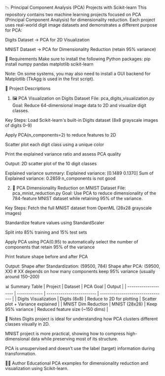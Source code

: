 📉 Principal Component Analysis (PCA) Projects with Scikit-learn
This repository contains two machine learning projects focused on PCA (Principal Component Analysis) for dimensionality reduction. Each project uses real-world digit image datasets and demonstrates a different purpose for PCA:

Digits Dataset → PCA for 2D Visualization

MNIST Dataset → PCA for Dimensionality Reduction (retain 95% variance)

🧰 Requirements
Make sure to install the following Python packages:
pip install numpy pandas matplotlib scikit-learn

Note: On some systems, you may also need to install a GUI backend for Matplotlib (TkAgg is used in the first script).

📁 Project Descriptions
1. 🖼️ PCA Visualization on Digits Dataset
File: pca_digits_visualization.py
Goal: Reduce 64-dimensional image data to 2D and visualize digit classes.

Key Steps:
Load Scikit-learn's built-in Digits dataset (8x8 grayscale images of digits 0–9)

Apply PCA(n_components=2) to reduce features to 2D

Scatter plot each digit class using a unique color

Print the explained variance ratio and assess PCA quality

Output:
2D scatter plot of the 10 digit classes

Explained variance summary:
Explained variance: [0.1489 0.1370]
Sum of Explained variance: 0.2859
n_components is not good

2. 🔢 PCA Dimensionality Reduction on MNIST Dataset
File: pca_mnist_reduction.py
Goal: Use PCA to reduce dimensionality of the 784-feature MNIST dataset while retaining 95% of the variance.

Key Steps:
Fetch the full MNIST dataset from OpenML (28x28 grayscale images)

Standardize feature values using StandardScaler

Split into 85% training and 15% test sets

Apply PCA using PCA(0.95) to automatically select the number of components that retain 95% of the variance

Print feature shape before and after PCA

Output:
Shape after Standardization: (59500, 784)
Shape after PCA: (59500, XX)  # XX depends on how many components keep 95% variance (usually around 150–200)


📊 Summary Table
| Project              | Dataset       | PCA Goal                  | Output                            |
| -------------------- | ------------- | ------------------------- | --------------------------------- |
| Digits Visualization | Digits (8x8)  | Reduce to 2D for plotting | Scatter plot + Variance explained |
| MNIST Dim Reduction  | MNIST (28x28) | Keep 95% variance         | Reduced feature size (\~150 dims) |


📌 Notes
Digits project is ideal for understanding how PCA clusters different classes visually in 2D.

MNIST project is more practical, showing how to compress high-dimensional data while preserving most of its structure.

PCA is unsupervised and doesn't use the label (target) information during transformation.

👨‍💻 Author
Educational PCA examples for dimensionality reduction and visualization using Scikit-learn.
